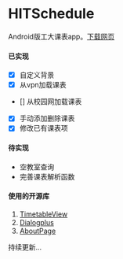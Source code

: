 # HITSchedule

Android版工大课表app。[下载网页](http://hitschedule.bmob.site/)

#### 已实现

- [x] 自定义背景
- [x] 从vpn加载课表
- [] 从校园网加载课表
- [x] 手动添加删除课表
- [x] 修改已有课表项

#### 待实现

- 空教室查询
- 完善课表解析函数

#### 使用的开源库

1. [TimetableView](https://github.com/zfman/TimetableView)
2. [Dialogplus](https://github.com/orhanobut/dialogplus)
3. [AboutPage](https://github.com/medyo/android-about-page)


持续更新...


